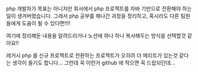 php 개발자가 목표는 아니지만 회사에서 php 프로젝트를 자바 기반으로 전환해야 하는 일이 생겨버렸습니다. 그래서 php 공부를 해나간 과정을 정리하고, 혹시라도 다른 팀원들에게 도움이 될 수 있다면!!!! <br/>

여기에 정리해둔 내용을 알려드리거나 노션에 하나 하나 복사해두는 방식을 선택할것 같아요!!<br/>

레거시 php 를 신규 프로젝트로 전환하는 프로젝트가 오히려 더 메리트가 있는것 같다는 생각이 들기도 합니다... 그런데 꼭 이런거 github 에 적으면 꼭 드랍되던데... <br/>

<br/>